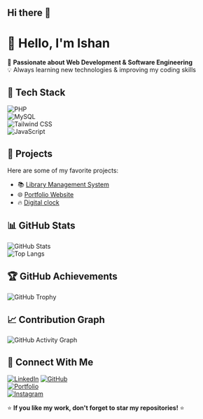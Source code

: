 ## Hi there 👋
# 👋 Hello, I'm Ishan 

🚀 **Passionate about Web Development & Software Engineering**  
💡 Always learning new technologies & improving my coding skills  

## 🔧 Tech Stack  
![PHP](https://img.shields.io/badge/PHP-777BB4?style=for-the-badge&logo=php&logoColor=white)  
![MySQL](https://img.shields.io/badge/MySQL-4479A1?style=for-the-badge&logo=mysql&logoColor=white)  
![Tailwind CSS](https://img.shields.io/badge/TailwindCSS-38B2AC?style=for-the-badge&logo=tailwind-css&logoColor=white)  
![JavaScript](https://img.shields.io/badge/JavaScript-F7DF1E?style=for-the-badge&logo=javascript&logoColor=black)  

## 🚀 Projects  
Here are some of my favorite projects:  

- 📚 [Library Management System](https://github.com/ishan01-lx/library)  
- 🌐 [Portfolio Website](ishantasitaula.com.np)  
- 🔥 [Digital clock](https://ishan01-lx.github.io/DIGITAL_CLOCK/)  

## 📊 GitHub Stats  
![GitHub Stats](https://github-readme-stats.vercel.app/api?username=ishan01-lx&show_icons=true&theme=dark)  
![Top Langs](https://github-readme-stats.vercel.app/api/top-langs/?username=ishan01-lx&layout=compact&theme=dark&hide=html,css&langs_count=6)
 

## 🏆 GitHub Achievements  
![GitHub Trophy](https://github-profile-trophy.vercel.app/?username=ishan01-lx&theme=darkhub)  

## 📈 Contribution Graph  
![GitHub Activity Graph](https://github-readme-activity-graph.vercel.app/graph?username=ishan01-lx&theme=react-dark)  

## 📩 Connect With Me  
[![LinkedIn](https://img.shields.io/badge/LinkedIn-0077B5?style=for-the-badge&logo=linkedin&logoColor=white)](https://www.linkedin.com/in/ishan-sitaula-5468b3318/)
[![GitHub](https://img.shields.io/badge/GitHub-181717?style=for-the-badge&logo=github&logoColor=white)](https://github.com/ishan01-lx)  
[![Portfolio](https://img.shields.io/badge/Portfolio-FF5722?style=for-the-badge&logo=web&logoColor=white)](ishantasitaula.com.np)  
[![Instagram](https://img.shields.io/badge/Instagram-E4405F?style=for-the-badge&logo=instagram&logoColor=white)](https://www.instagram.com/12_ishannn/)

⭐ **If you like my work, don't forget to star my repositories!** ⭐  

<!--
**ishan01-lx/ishan01-lx** is a ✨ _special_ ✨ repository because its `README.md` (this file) appears on your GitHub profile.

Here are some ideas to get you started:

- 🔭 I’m currently working on ...
- 🌱 I’m currently learning ...
- 👯 I’m looking to collaborate on ...
- 🤔 I’m looking for help with ...
- 💬 Ask me about ...
- 📫 How to reach me: ...
- 😄 Pronouns: ...
- ⚡ Fun fact: ...
-->
